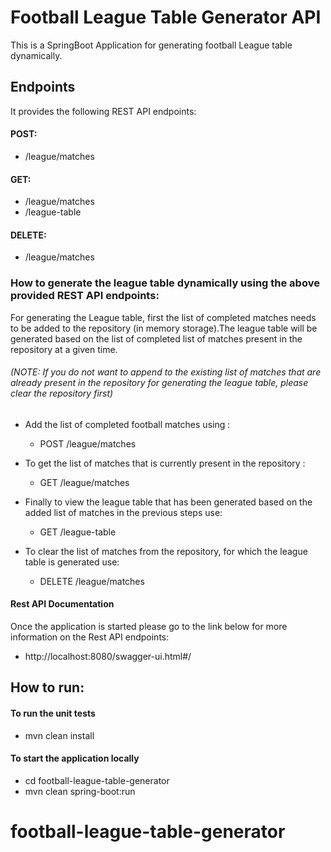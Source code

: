 # Football League Table Generator API
This is a SpringBoot Application for generating football League table dynamically.

## Endpoints
It provides the following REST API endpoints:

#### POST:
+ /league/matches

#### GET:
+ /league/matches
+ /league-table

#### DELETE:
+ /league/matches

### How to generate the league table dynamically using the above provided REST API endpoints:

For generating the League table, first the list of completed matches needs to be added to the repository (in memory storage).The league table will be generated based on the list of completed list of matches present in the repository at a given time.
###### (NOTE: If you do not want to append to the existing list  of matches that are already present in the repository for generating the league table, please clear the repository first)

+ Add the list of completed football matches using :
  *  POST /league/matches

+ To get the list of matches that is currently present in the repository :
  *  GET /league/matches

+ Finally to view the league table that has been generated based on the added list of matches in the previous steps use:
  * GET /league-table

+ To clear the list of matches from the repository, for which the league table is generated use:
  * DELETE /league/matches

#### Rest API Documentation

Once the application is started please go to the link below for more information on the Rest API endpoints:
+ http://localhost:8080/swagger-ui.html#/

## How to run:
#### To run the unit tests
+ mvn clean install

#### To start the application locally
+ cd football-league-table-generator
+ mvn clean spring-boot:run
# football-league-table-generator
